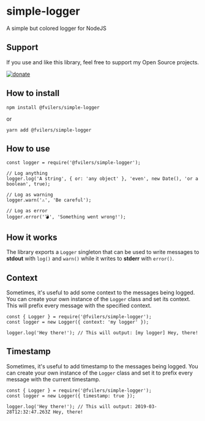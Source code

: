 # simple-logger

A simple but colored logger for NodeJS

## Support

If you use and like this library, feel free to support my Open Source projects.

[![donate](https://www.paypalobjects.com/en_US/BE/i/btn/btn_donateCC_LG.gif)](https://www.paypal.com/cgi-bin/webscr?cmd=_donations&business=JZ26X897M9V9L&currency_code=EUR)

## How to install

```
npm install @fvilers/simple-logger
```

or

```
yarn add @fvilers/simple-logger
```

## How to use

```
const logger = require('@fvilers/simple-logger');

// Log anything
logger.log('A string', { or: 'any object' }, 'even', new Date(), 'or a boolean', true);

// Log as warning
logger.warn('⚠️', 'Be careful');

// Log as error
logger.error('💣', 'Something went wrong!');
```

## How it works

The library exports a `Logger` singleton that can be used to write messages to **stdout** with `log()` and `warn()` while it writes to **stderr** with `error()`.

## Context

Sometimes, it's useful to add some context to the messages being logged. You can create your own instance of the `Logger` class and set its context. This will prefix every message with the specified context.

```
const { Logger } = require('@fvilers/simple-logger');
const logger = new Logger({ context: 'my logger' });

logger.log('Hey there!'); // This will output: [my logger] Hey, there!
```

## Timestamp

Sometimes, it's useful to add timestamp to the messages being logged. You can create your own instance of the `Logger` class and set it to prefix every message with the current timestamp.

```
const { Logger } = require('@fvilers/simple-logger');
const logger = new Logger({ timestamp: true });

logger.log('Hey there!'); // This will output: 2019-03-28T12:32:47.263Z Hey, there!
```
